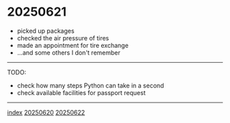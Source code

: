 <head><meta name="viewport" content="width=device-width, initial-scale=1.0, user-scalable=yes" /><meta charset="UTF-8"></head>

# 20250621

- picked up packages
- checked the air pressure of tires
- made an appointment for tire exchange
- ...and some others I don't remember

---

TODO:

- check how many steps Python can take in a second
- check available facilities for passport request

---

[index](../../index.html)
[20250620](20250620.html)
[20250622](20250622.html)
